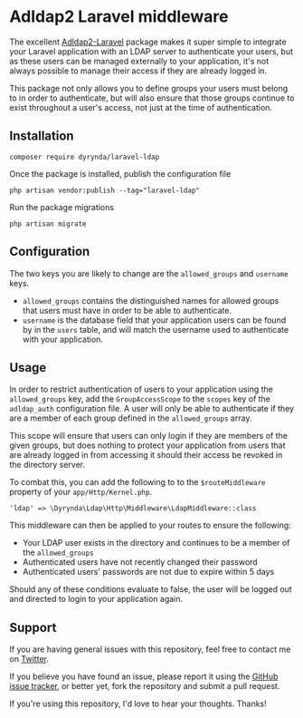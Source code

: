 # Adldap2 Laravel middleware

The excellent [Adldap2-Laravel](https://github.com/Adldap2/Adldap2-Laravel/) package makes it super simple to integrate your Laravel application with an LDAP server to authenticate your users, but as these users can be managed externally to your application, it's not always possible to manage their access if they are already logged in.

This package not only allows you to define groups your users must belong to in order to authenticate, but will also ensure that those groups continue to exist throughout a user's access, not just at the time of authentication.

## Installation

    composer require dyrynda/laravel-ldap

Once the package is installed, publish the configuration file

    php artisan vendor:publish --tag="laravel-ldap"

Run the package migrations

    php artisan migrate

## Configuration

The two keys you are likely to change are the `allowed_groups` and `username` keys.

* `allowed_groups` contains the distinguished names for allowed groups that users must have in order to be able to authenticate.
* `username` is the database field that your application users can be found by in the `users` table, and will match the username used to authenticate with your application.

## Usage

In order to restrict authentication of users to your application using the `allowed_groups` key, add the `GroupAccessScope` to the `scopes` key of the `adldap_auth` configuration file. A user will only be able to authenticate if they are a member of each group defined in the `allowed_groups` array.

This scope will ensure that users can only login if they are members of the given groups, but does nothing to protect your application from users that are already logged in from accessing it should their access be revoked in the directory server.

To combat this, you can add the following to to the `$routeMiddleware` property of your `app/Http/Kernel.php`.

    'ldap' => \Dyrynda\Ldap\Http\Middleware\LdapMiddleware::class

This middleware can then be applied to your routes to ensure the following:

* Your LDAP user exists in the directory and continues to be a member of the `allowed_groups`
* Authenticated users have not recently changed their password
* Authenticated users' passwords are not due to expire within 5 days

Should any of these conditions evaluate to false, the user will be logged out and directed to login to your application again.

## Support
If you are having general issues with this repository, feel free to contact me on [Twitter](https://twitter.com/michaeldyrynda).

If you believe you have found an issue, please report it using the [GitHub issue tracker](https://github.com/michaeldyrynda/laravel-ldap/issues), or better yet, fork the repository and submit a pull request.

If you're using this repository, I'd love to hear your thoughts. Thanks!
